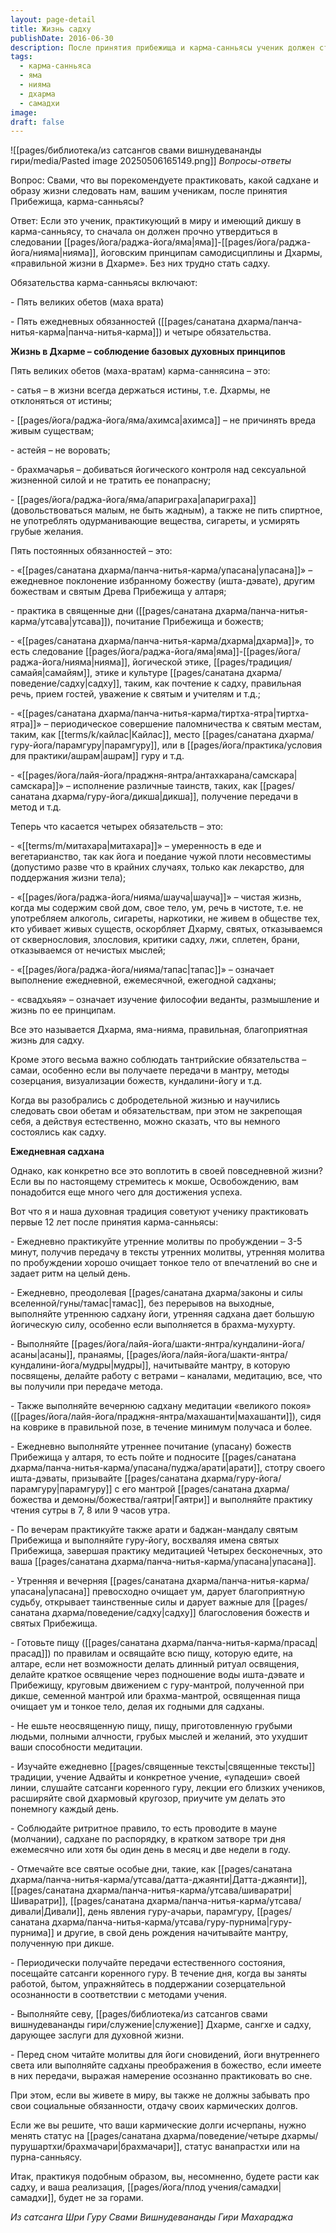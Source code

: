 ```yaml
---
layout: page-detail
title: Жизнь садху
publishDate: 2016-06-30
description: После принятия прибежища и карма-санньясы ученик должен строго соблюдать яма-нияму, пять великих обетов (ахимса, сатья, астейя, брахмачарья, апариграха), пять ежедневных обязанностей (упасана, утсава, дхарма, тиртха-ятра, самскара) и четыре обязательства (митахара, шауча, тапас, свадхьяя). Важно ежедневно выполнять утреннюю и вечернюю садхану, поклоняться у алтаря, изучать священные тексты, соблюдать ритриты, отмечать святые дни, совершать севу и поддерживать чистоту во всём. Такая жизнь ведёт к внутреннему росту и приближает к самадхи.
tags:
  - карма-санньяса
  - яма
  - нияма
  - дхарма
  - самадхи
image: 
draft: false
---
```

![[pages/библиотека/из сатсангов свами вишнудевананды гири/media/Pasted image 20250506165149.png]]
_Вопросы-ответы_

Вопрос: Свами, что вы порекомендуете практиковать, какой садхане и образу жизни следовать нам, вашим ученикам, после принятия Прибежища, карма-санньясы? 

Ответ: Если это ученик, практикующий в миру и имеющий дикшу в карма-санньясу, то сначала он должен прочно утвердиться в следовании [[pages/йога/раджа-йога/яма|яма]]-[[pages/йога/раджа-йога/нияма|нияма]], йоговским принципам самодисциплины и Дхармы, «правильной жизни в Дхарме». Без них трудно стать садху. 

Обязательства карма-санньясы включают: 

\- Пять великих обетов (маха врата) 

\- Пять ежедневных обязанностей ([[pages/санатана дхарма/панча-нитья-карма|панча-нитья-карма]]) и четыре обязательства. 

**Жизнь в Дхарме – соблюдение базовых духовных принципов**

Пять великих обетов (маха-вратам) карма-саннясина – это: 

\- сатья – в жизни всегда держаться истины, т.е. Дхармы, не отклоняться от истины; 

\- [[pages/йога/раджа-йога/яма/ахимса|ахимса]] – не причинять вреда живым существам; 

\- астейя – не воровать; 

\- брахмачарья – добиваться йогического контроля над сексуальной жизненной силой и не тратить ее понапрасну; 

\- [[pages/йога/раджа-йога/яма/апариграха|апариграха]] (довольствоваться малым, не быть жадным), а также не пить спиртное, не употреблять одурманивающие вещества, сигареты, и усмирять грубые желания. 

Пять постоянных обязанностей – это: 

\- «[[pages/санатана дхарма/панча-нитья-карма/упасана|упасана]]» – ежедневное поклонение избранному божеству (ишта-дэвате), другим божествам и святым Древа Прибежища у алтаря; 

\- практика в священные дни ([[pages/санатана дхарма/панча-нитья-карма/утсава|утсава]]), почитание Прибежища и божеств; 

\- «[[pages/санатана дхарма/панча-нитья-карма/дхарма|дхарма]]», то есть следование [[pages/йога/раджа-йога/яма|яма]]-[[pages/йога/раджа-йога/нияма|нияма]], йогической этике, [[pages/традиция/самайя|самайям]], этике и культуре [[pages/санатана дхарма/поведение/садху|садху]], таким, как почтение к садху, правильная речь, прием гостей, уважение к святым и учителям и т.д.; 

\- «[[pages/санатана дхарма/панча-нитья-карма/тиртха-ятра|тиртха-ятра]]» – периодическое совершение паломничества к святым местам, таким, как [[terms/k/кайлас|Кайлас]], место [[pages/санатана дхарма/гуру-йога/парамгуру|парамгуру]], или в [[pages/йога/практика/условия для практики/ашрам|ашрам]] гуру и т.д. 

\- «[[pages/йога/лайя-йога/праджня-янтра/антахкарана/самскара|самскара]]» – исполнение различные таинств, таких, как [[pages/санатана дхарма/гуру-йога/дикша|дикша]], получение передачи в метод и т.д. 

Теперь что касается четырех обязательств – это: 

\- «[[terms/m/митахара|митахара]]» – умеренность в еде и вегетарианство, так как йога и поедание чужой плоти несовместимы (допустимо разве что в крайних случаях, только как лекарство, для поддержания жизни тела); 

\- «[[pages/йога/раджа-йога/нияма/шауча|шауча]]» – чистая жизнь, когда мы содержим свой дом, свое тело, ум, речь в чистоте, т.е. не употребляем алкоголь, сигареты, наркотики, не живем в обществе тех, кто убивает живых существ, оскорбляет Дхарму, святых, отказываемся от сквернословия, злословия, критики садху, лжи, сплетен, брани, отказываемся от нечистых мыслей; 

\- «[[pages/йога/раджа-йога/нияма/тапас|тапас]]» – означает выполнение ежедневной, ежемесячной, ежегодной садханы; 

\- «свадхьяя» – означает изучение философии веданты, размышление и жизнь по ее принципам. 

Все это называется Дхарма, яма-нияма, правильная, благоприятная жизнь для садху. 

Кроме этого весьма важно соблюдать тантрийские обязательства – самаи, особенно если вы получаете передачи в мантру, методы созерцания, визуализации божеств, кундалини-йогу и т.д. 

Когда вы разобрались с добродетельной жизнью и научились следовать свои обетам и обязательствам, при этом не закрепощая себя, а действуя естественно, можно сказать, что вы немного состоялись как садху. 

**Ежедневная садхана**

Однако, как конкретно все это воплотить в своей повседневной жизни? Если вы по настоящему стремитесь к мокше, Освобождению, вам понадобится еще много чего для достижения успеха. 

Вот что я и наша духовная традиция советуют ученику практиковать первые 12 лет после принятия карма-санньясы: 

\- Ежедневно практикуйте утренние молитвы по пробуждении – 3-5 минут, получив передачу в тексты утренних молитвы, утренняя молитва по пробуждении хорошо очищает тонкое тело от впечатлений во сне и задает ритм на целый день. 

\- Ежедневно, преодолевая [[pages/санатана дхарма/законы и силы вселенной/гуны/тамас|тамас]], без перерывов на выходные, выполняйте утреннюю садхану йоги, утренняя садхана дает большую йогическую силу, особенно если выполняется в брахма-мухурту. 

\- Выполняйте [[pages/йога/лайя-йога/шакти-янтра/кундалини-йога/асаны|асаны]], пранаямы, [[pages/йога/лайя-йога/шакти-янтра/кундалини-йога/мудры|мудры]], начитывайте мантру, в которую посвящены, делайте работу с ветрами – каналами, медитацию, все, что вы получили при передаче метода. 

\- Также выполняйте вечернюю садхану медитации «великого покоя» ([[pages/йога/лайя-йога/праджня-янтра/махашанти|махашанти]]), сидя на коврике в правильной позе, в течение минимум получаса и более. 

\- Ежедневно выполняйте утреннее почитание (упасану) божеств Прибежища у алтаря, то есть пойте и подносите [[pages/санатана дхарма/панча-нитья-карма/упасана/пуджа/арати|арати]], стотру своего ишта-дэваты, призывайте [[pages/санатана дхарма/гуру-йога/парамгуру|парамгуру]] с его мантрой [[pages/санатана дхарма/божества и демоны/божества/гаятри|Гаятри]] и выполняйте практику чтения сутры в 7, 8 или 9 часов утра. 

\- По вечерам практикуйте также арати и баджан-мандалу святым Прибежища и выполняйте гуру-йогу, восхваляя имена святых Прибежища, завершая практику медитацией Четырех бесконечных, это ваша [[pages/санатана дхарма/панча-нитья-карма/упасана|упасана]]. 

\- Утренняя и вечерняя [[pages/санатана дхарма/панча-нитья-карма/упасана|упасана]] превосходно очищает ум, дарует благоприятную судьбу, открывает таинственные силы и дарует важные для [[pages/санатана дхарма/поведение/садху|садху]] благословения божеств и святых Прибежища. 

\- Готовьте пищу ([[pages/санатана дхарма/панча-нитья-карма/прасад|прасад]]) по правилам и освящайте всю пищу, которую едите, на алтаре, если нет возможности делать длинный ритуал освящения, делайте краткое освящение через подношение воды ишта-дэвате и Прибежищу, круговым движением с гуру-мантрой, полученной при дикше, семенной мантрой или брахма-мантрой, освященная пища очищает ум и тонкое тело, делая их годными для садханы. 

\- Не ешьте неосвященную пищу, пищу, приготовленную грубыми людьми, полными алчности, грубых мыслей и желаний, это ухудшит ваши способности медитации. 

\- Изучайте ежедневно [[pages/священные тексты|священные тексты]] традиции, учение Адвайты и конкретное учение, «упадеши» своей линии, слушайте сатсанги коренного гуру, лекции его близких учеников, расширяйте свой дхармовый кругозор, приучите ум делать это понемногу каждый день. 

\- Соблюдайте ритритное правило, то есть проводите в мауне (молчании), садхане по распорядку, в кратком затворе три дня ежемесячно или хотя бы один день в месяц и две недели в году. 

\- Отмечайте все святые особые дни, такие, как [[pages/санатана дхарма/панча-нитья-карма/утсава/датта-джаянти|Датта-джаянти]], [[pages/санатана дхарма/панча-нитья-карма/утсава/шиваратри|Шиваратри]], [[pages/санатана дхарма/панча-нитья-карма/утсава/дивали|Дивали]], день явления гуру-ачарьи, парамгуру, [[pages/санатана дхарма/панча-нитья-карма/утсава/гуру-пурнима|гуру-пурнима]] и другие, в свой день рождения начитывайте мантру, полученную при дикше. 

\- Периодически получайте передачи естественного состояния, посещайте сатсанги коренного гуру. В течение дня, когда вы заняты работой, бытом, упражняйтесь в поддержании созерцательной осознанности в соответствии с методами учения. 

\- Выполняйте севу, [[pages/библиотека/из сатсангов свами вишнудевананды гири/служение|служение]] Дхарме, сангхе и садху, дарующее заслуги для духовной жизни. 

\- Перед сном читайте молитвы для йоги сновидений, йоги внутреннего света или выполняйте садханы преображения в божество, если имеете в них передачи, выражая намерение осознанно практиковать во сне. 

При этом, если вы живете в миру, вы также не должны забывать про свои социальные обязанности, отдачу своих кармических долгов. 

Если же вы решите, что ваши кармические долги исчерпаны, нужно менять статус на [[pages/санатана дхарма/поведение/четыре дхармы/пурушартхи/брахмачари|брахмачари]], статус ванапрастхи или на пурна-санньясу. 

Итак, практикуя подобным образом, вы, несомненно, будете расти как садху, и ваша реализация, [[pages/йога/плод учения/самадхи|самадхи]], будет не за горами. 

*Из сатсанга Шри Гуру Свами Вишнудевананды Гири Махараджа*

